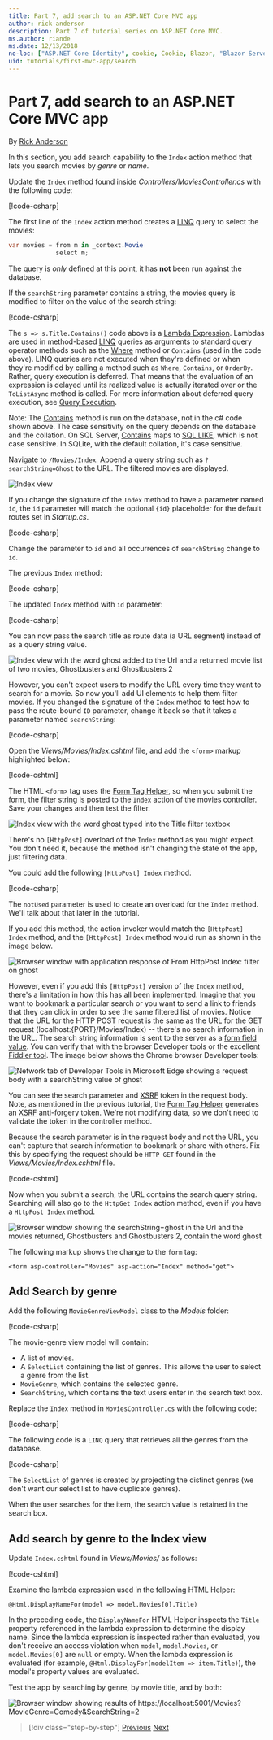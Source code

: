 ```yaml
---
title: Part 7, add search to an ASP.NET Core MVC app
author: rick-anderson
description: Part 7 of tutorial series on ASP.NET Core MVC.
ms.author: riande
ms.date: 12/13/2018
no-loc: ["ASP.NET Core Identity", cookie, Cookie, Blazor, "Blazor Server", "Blazor WebAssembly", "Identity", "Let's Encrypt", Razor, SignalR]
uid: tutorials/first-mvc-app/search
---
```


# Part 7, add search to an ASP.NET Core MVC app

By [Rick Anderson](https://twitter.com/RickAndMSFT)

In this section, you add search capability to the `Index` action method that lets you search movies by *genre* or *name*.

Update the `Index` method found inside *Controllers/MoviesController.cs* with the following code:

[!code-csharp[](~/tutorials/first-mvc-app/start-mvc/sample/MvcMovie/Controllers/MoviesController.cs?name=snippet_1stSearch)]

The first line of the `Index` action method creates a [LINQ](/dotnet/standard/using-linq) query to select the movies:

```csharp
var movies = from m in _context.Movie
             select m;
```

The query is *only* defined at this point, it has **not** been run against the database.

If the `searchString` parameter contains a string, the movies query is modified to filter on the value of the search string:

[!code-csharp[](~/tutorials/first-mvc-app/start-mvc/sample/MvcMovie/Controllers/MoviesController.cs?name=snippet_SearchNull2)]

The `s => s.Title.Contains()` code above is a [Lambda Expression](/dotnet/csharp/programming-guide/statements-expressions-operators/lambda-expressions). Lambdas are used in method-based [LINQ](/dotnet/standard/using-linq) queries as arguments to standard query operator methods such as the [Where](/dotnet/api/system.linq.enumerable.where) method or `Contains` (used in the code above). LINQ queries are not executed when they're defined or when they're modified by calling a method such as `Where`, `Contains`, or `OrderBy`. Rather, query execution is deferred.  That means that the evaluation of an expression is delayed until its realized value is actually iterated over or the `ToListAsync` method is called. For more information about deferred query execution, see [Query Execution](/dotnet/framework/data/adonet/ef/language-reference/query-execution).

Note: The [Contains](/dotnet/api/system.data.objects.dataclasses.entitycollection-1.contains) method is run on the database, not in the c# code shown above. The case sensitivity on the query depends on the database and the collation. On SQL Server, [Contains](/dotnet/api/system.data.objects.dataclasses.entitycollection-1.contains) maps to [SQL LIKE](/sql/t-sql/language-elements/like-transact-sql), which is not case sensitive. In SQLite, with the default collation, it's case sensitive.

Navigate to `/Movies/Index`. Append a query string such as `?searchString=Ghost` to the URL. The filtered movies are displayed.

![Index view](~/tutorials/first-mvc-app/search/_static/ghost.png)

If you change the signature of the `Index` method to have a parameter named `id`, the `id` parameter will match the optional `{id}` placeholder for the default routes set in *Startup.cs*.

[!code-csharp[](~/tutorials/first-mvc-app/start-mvc/sample/MvcMovie/Startup.cs?highlight=5&name=snippet_1)]

Change the parameter to `id` and all occurrences of `searchString` change to `id`.

The previous `Index` method:

[!code-csharp[](~/tutorials/first-mvc-app/start-mvc/sample/MvcMovie/Controllers/MoviesController.cs?highlight=1,6,8&name=snippet_1stSearch)]

The updated `Index` method with `id` parameter:

[!code-csharp[](~/tutorials/first-mvc-app/start-mvc/sample/MvcMovie/Controllers/MoviesController.cs?highlight=1,6,8&name=snippet_SearchID)]

You can now pass the search title as route data (a URL segment) instead of as a query string value.

![Index view with the word ghost added to the Url and a returned movie list of two movies, Ghostbusters and Ghostbusters 2](~/tutorials/first-mvc-app/search/_static/g2.png)

However, you can't expect users to modify the URL every time they want to search for a movie. So now you'll add UI elements to help them filter movies. If you changed the signature of the `Index` method to test how to pass the route-bound `ID` parameter, change it back so that it takes a parameter named `searchString`:

[!code-csharp[](~/tutorials/first-mvc-app/start-mvc/sample/MvcMovie/Controllers/MoviesController.cs?highlight=1,6,8&name=snippet_1stSearch)]

Open the *Views/Movies/Index.cshtml* file, and add the `<form>` markup highlighted below:

[!code-cshtml[](~/tutorials/first-mvc-app/start-mvc/sample/MvcMovie/Views/Movies/IndexForm1.cshtml?highlight=10-16&range=4-21)]

The HTML `<form>` tag uses the [Form Tag Helper](xref:mvc/views/working-with-forms), so when you submit the form, the filter string is posted to the `Index` action of the movies controller. Save your changes and then test the filter.

![Index view with the word ghost typed into the Title filter textbox](~/tutorials/first-mvc-app/search/_static/filter.png)

There's no `[HttpPost]` overload of the `Index` method as you might expect. You don't need it, because the method isn't changing the state of the app, just filtering data.

You could add the following `[HttpPost] Index` method.

[!code-csharp[](~/tutorials/first-mvc-app/start-mvc/sample/MvcMovie/Controllers/MoviesController.cs?highlight=1&name=snippet_SearchPost)]

The `notUsed` parameter is used to create an overload for the `Index` method. We'll talk about that later in the tutorial.

If you add this method, the action invoker would match the `[HttpPost] Index` method, and the `[HttpPost] Index` method would run as shown in the image below.

![Browser window with application response of From HttpPost Index: filter on ghost](~/tutorials/first-mvc-app/search/_static/fo.png)

However, even if you add this `[HttpPost]` version of the `Index` method, there's a limitation in how this has all been implemented. Imagine that you want to bookmark a particular search or you want to send a link to friends that they can click in order to see the same filtered list of movies. Notice that the URL for the HTTP POST request is the same as the URL for the GET request (localhost:{PORT}/Movies/Index) -- there's no search information in the URL. The search string information is sent to the server as a [form field value](https://developer.mozilla.org/docs/Learn/HTML/Forms/Sending_and_retrieving_form_data). You can verify that with the browser Developer tools or the excellent [Fiddler tool](https://www.telerik.com/fiddler). The image below shows the Chrome browser Developer tools:

![Network tab of Developer Tools in Microsoft Edge showing a request body with a searchString value of ghost](~/tutorials/first-mvc-app/search/_static/f12_rb.png)

You can see the search parameter and [XSRF](xref:security/anti-request-forgery) token in the request body. Note, as mentioned in the previous tutorial, the [Form Tag Helper](xref:mvc/views/working-with-forms) generates an [XSRF](xref:security/anti-request-forgery) anti-forgery token. We're not modifying data, so we don't need to validate the token in the controller method.

Because the search parameter is in the request body and not the URL, you can't capture that search information to bookmark or share with others. Fix this by specifying the request should be `HTTP GET` found in the *Views/Movies/Index.cshtml* file.

[!code-cshtml[](~/tutorials/first-mvc-app/start-mvc/sample/MvcMovie22/Views/Movies/IndexGet.cshtml?highlight=12&range=1-23)]

Now when you submit a search, the URL contains the search query string. Searching will also go to the `HttpGet Index` action method, even if you have a `HttpPost Index` method.

![Browser window showing the searchString=ghost in the Url and the movies returned, Ghostbusters and Ghostbusters 2, contain the word ghost](~/tutorials/first-mvc-app/search/_static/search_get.png)

The following markup shows the change to the `form` tag:

```cshtml
<form asp-controller="Movies" asp-action="Index" method="get">
```

## Add Search by genre

Add the following `MovieGenreViewModel` class to the *Models* folder:

[!code-csharp[](~/tutorials/first-mvc-app/start-mvc/sample/MvcMovie/Models/MovieGenreViewModel.cs)]

The movie-genre view model will contain:

* A list of movies.
* A `SelectList` containing the list of genres. This allows the user to select a genre from the list.
* `MovieGenre`, which contains the selected genre.
* `SearchString`, which contains the text users enter in the search text box.

Replace the `Index` method in `MoviesController.cs` with the following code:

[!code-csharp[](~/tutorials/first-mvc-app/start-mvc/sample/MvcMovie22/Controllers/MoviesController.cs?name=snippet_SearchGenre)]

The following code is a `LINQ` query that retrieves all the genres from the database.

[!code-csharp[](~/tutorials/first-mvc-app/start-mvc/sample/MvcMovie22/Controllers/MoviesController.cs?name=snippet_LINQ)]

The `SelectList` of genres is created by projecting the distinct genres (we don't want our select list to have duplicate genres).

When the user searches for the item, the search value is retained in the search box.

## Add search by genre to the Index view

Update `Index.cshtml` found in *Views/Movies/* as follows:

[!code-cshtml[](~/tutorials/first-mvc-app/start-mvc/sample/MvcMovie22/Views/Movies/IndexFormGenreNoRating.cshtml?highlight=1,15,16,17,19,28,31,34,37,43)]

Examine the lambda expression used in the following HTML Helper:

`@Html.DisplayNameFor(model => model.Movies[0].Title)`

In the preceding code, the `DisplayNameFor` HTML Helper inspects the `Title` property referenced in the lambda expression to determine the display name. Since the lambda expression is inspected rather than evaluated, you don't receive an access violation when `model`, `model.Movies`, or `model.Movies[0]` are `null` or empty. When the lambda expression is evaluated (for example, `@Html.DisplayFor(modelItem => item.Title)`), the model's property values are evaluated.

Test the app by searching by genre, by movie title, and by both:

![Browser window showing results of https://localhost:5001/Movies?MovieGenre=Comedy&SearchString=2](~/tutorials/first-mvc-app/search/_static/s2.png)

> [!div class="step-by-step"]
> [Previous](controller-methods-views.md)
> [Next](new-field.md)
